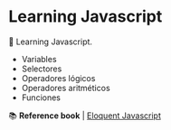 # Learning Javascript
💊 Learning Javascript.


* Variables
* Selectores
* Operadores lógicos
* Operadores aritméticos
* Funciones


📚 **Reference book** | [Eloquent Javascript](http://eloquentjavascript.net/3rd_edition/)
